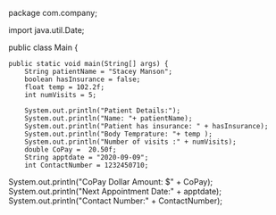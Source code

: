 package com.company;

import java.util.Date;

public class Main {

    public static void main(String[] args) {
        String patientName = "Stacey Manson";
        boolean hasInsurance = false;
        float temp = 102.2f;
        int numVisits = 5;

        System.out.println("Patient Details:");
        System.out.println("Name: "+ patientName);
        System.out.println("Patient has insurance: " + hasInsurance);
        System.out.println("Body Temprature: "+ temp );
        System.out.println("Number of visits :" + numVisits);
        double CoPay =  20.50f;
        String apptdate = "2020-09-09";
        int ContactNumber = 1232450710;
System.out.println("CoPay Dollar Amount: $" + CoPay);
System.out.println("Next Appointment Date:" + apptdate);
System.out.println("Contact Number:" + ContactNumber);

